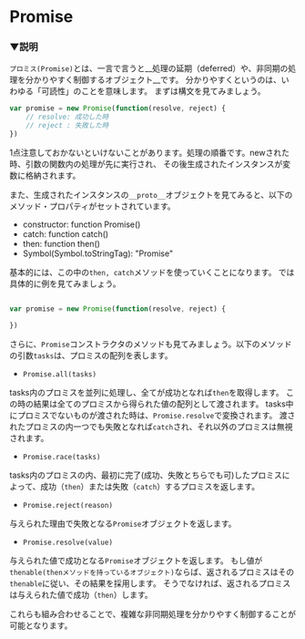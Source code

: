 # Promise

### ▼説明

`プロミス(Promise)`とは、一言で言うと__処理の延期（deferred）や、非同期の処理を分かりやすく制御するオブジェクト__です。
分かりやすくというのは、いわゆる「可読性」のことを意味します。
まずは構文を見てみましょう。

```javascript
var promise = new Promise(function(resolve, reject) {
	// resolve: 成功した時
	// reject : 失敗した時
})
```

1点注意しておかないといけないことがあります。処理の順番です。newされた時、引数の関数内の処理が先に実行され、
その後生成されたインスタンスが変数に格納されます。

また、生成されたインスタンスの`__proto__`オブジェクトを見てみると、以下のメソッド・プロパティがセットされています。

- constructor: function Promise()
- catch: function catch()
- then: function then()
- Symbol(Symbol.toStringTag): "Promise"

基本的には、この中の`then, catch`メソッドを使っていくことになります。
では具体的に例を見てみましょう。

```javascript

var promise = new Promise(function(resolve, reject) {

})
```

さらに、`Promise`コンストラクタのメソッドも見てみましょう。以下のメソッドの引数`tasks`は、プロミスの配列を表します。

- `Promise.all(tasks)`

tasks内のプロミスを並列に処理し、全てが成功となれば`then`を取得します。
この時の結果は全てのプロミスから得られた値の配列として渡されます。
tasks中にプロミスでないものが渡された時は、`Promise.resolve`で変換されます。
渡されたプロミスの内一つでも失敗となれば`catch`され、それ以外のプロミスは無視されます。


- `Promise.race(tasks)`

tasks内のプロミスの内、最初に完了(成功、失敗とちらでも可)したプロミスによって、成功（`then`）または失敗（`catch`）するプロミスを返します。


- `Promise.reject(reason)`

与えられた理由で失敗となる`Promise`オブジェクトを返します。


- `Promise.resolve(value)`

与えられた値で成功となる`Promise`オブジェクトを返します。
もし値が`thenable(thenメソッドを持っているオブジェクト)`ならば、返されるプロミスはその`thenable`に従い、その結果を採用します。
そうでなければ、返されるプロミスは与えられた値で成功（`then`）します。


これらも組み合わせることで、複雑な非同期処理を分かりやすく制御することが可能となります。